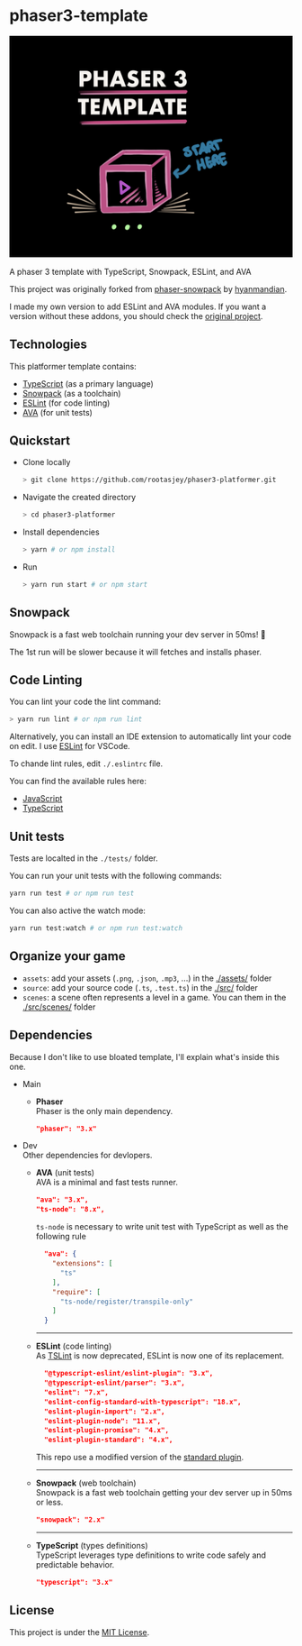 # phaser3-template

![illustration](./Phaser3-template.png)

A phaser 3 template with TypeScript, Snowpack, ESLint, and  AVA

This project was originally forked from [phaser-snowpack](https://github.com/hyanmandian/phaser-snowpack) by [hyanmandian](https://github.com/hyanmandian).

I made my own version to add ESLint and AVA modules. If you want a version without these addons, you should check the [original project](https://github.com/hyanmandian/phaser-snowpack).

## Technologies

This platformer template contains:

* [TypeScript](https://www.typescriptlang.org/) (as a primary language)
* [Snowpack](https://www.snowpack.dev/) (as a toolchain)
* [ESLint](https://eslint.org/) (for code linting)
* [AVA](https://github.com/avajs/ava) (for unit tests)

## Quickstart

* Clone locally

  ```Bash
  > git clone https://github.com/rootasjey/phaser3-platformer.git
  ```

* Navigate the created directory

  ```Bash
  > cd phaser3-platformer
  ```

* Install dependencies

  ```Bash
  > yarn # or npm install
  ```

* Run

  ```Bash
  > yarn run start # or npm start
  ```

## Snowpack

Snowpack is a fast web toolchain running your dev server in 50ms! 🚀

The 1st run will be slower because it will fetches and installs phaser.

## Code Linting

You can lint your code the lint command:

```Bash
> yarn run lint # or npm run lint
```

Alternatively, you can install an IDE extension to automatically lint your code on edit. I use [ESLint](https://marketplace.visualstudio.com/items?itemName=dbaeumer.vscode-eslint) for VSCode.

To chande lint rules, edit `./.eslintrc` file.

You can find the available rules here:

* [JavaScript](https://eslint.org/docs/rules/)
* [TypeScript](https://github.com/typescript-eslint/typescript-eslint/tree/master/packages/eslint-plugin)

## Unit tests

Tests are localted in the `./tests/` folder.

You can run your unit tests with the following commands:

```Bash
yarn run test # or npm run test
```

You can also active the watch mode:

```Bash
yarn run test:watch # or npm run test:watch
```

## Organize your game

* `assets`: add your assets (`.png`, `.json`, `.mp3`, ...) in the [./assets/](./assets/) folder
* `source`: add your source code (`.ts`, `.test.ts`) in the [./src/](./src/) folder
* `scenes`: a scene often represents a level in a game. You can them in the [./src/scenes/](./src/scenes/) folder

## Dependencies

Because I don't like to use bloated template, I'll explain what's inside this one.

* Main
  * __Phaser__\
    Phaser is the only main dependency.

    ```JSON
    "phaser": "3.x"
    ```

* Dev\
  Other dependencies for devlopers.
  * __AVA__ (unit tests)\
    AVA is a minimal and fast tests runner.

    ```JSON
    "ava": "3.x",
    "ts-node": "8.x",
    ```

    `ts-node` is necessary to write unit test with TypeScript as well as the following rule

    ```JSON
      "ava": {
        "extensions": [
          "ts"
        ],
        "require": [
          "ts-node/register/transpile-only"
        ]
      }
    ```

    ---
  * __ESLint__ (code linting)\
    As [TSLint](https://github.com/palantir/tslint) is now deprecated, ESLint is now one of its replacement.

    ```JSON
      "@typescript-eslint/eslint-plugin": "3.x",
      "@typescript-eslint/parser": "3.x",
      "eslint": "7.x",
      "eslint-config-standard-with-typescript": "18.x",
      "eslint-plugin-import": "2.x",
      "eslint-plugin-node": "11.x",
      "eslint-plugin-promise": "4.x",
      "eslint-plugin-standard": "4.x",
    ```

    This repo use a modified version of the [standard plugin](https://github.com/standard/eslint-config-standard-with-typescript).

    ---
  * __Snowpack__ (web toolchain)\
    Snowpack is a fast web toolchain getting your dev server up in 50ms or less.

    ```JSON
    "snowpack": "2.x"
    ```

    ---
  * __TypeScript__ (types definitions)\
    TypeScript leverages type definitions to write code safely and predictable behavior.

    ```JSON
    "typescript": "3.x"
    ```

## License

This project is under the [MIT License](./LICENSE).
